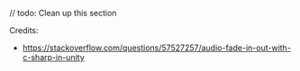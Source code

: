 // todo: Clean up this section

Credits:
* https://stackoverflow.com/questions/57527257/audio-fade-in-out-with-c-sharp-in-unity